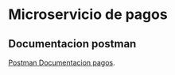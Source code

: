 # Microservicio de pagos

## Documentacion postman
[Postman Documentacion pagos](https://documenter.getpostman.com/view/23353289/2sA3XWdJf6).
